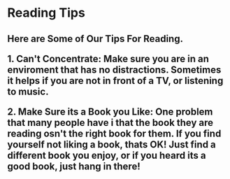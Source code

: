 
 <html>
   <head>
   </head>
   <body>
<h1> Reading Tips
</h1>
<h2> Here are Some of Our Tips For Reading.
<p> 1. Can't Concentrate: Make sure you are in an enviroment that has no distractions.  Sometimes it helps if you are not in front of a TV, or listening to music.
</p>
<p> 2. Make Sure its a Book you Like: One problem that many people have i that the book they are reading osn't the right book for them.  If you find yourself not liking a book, thats OK! Just find a different book you enjoy, or if you heard its a good book, just hang in there!
